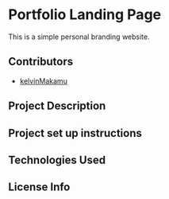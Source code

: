 # Portfolio Landing Page
This is a simple personal branding website.
## Contributors
* [kelvinMakamu](https://github.com/kelvinMakamu)
## Project Description
## Project set up instructions
## Technologies Used
## License Info